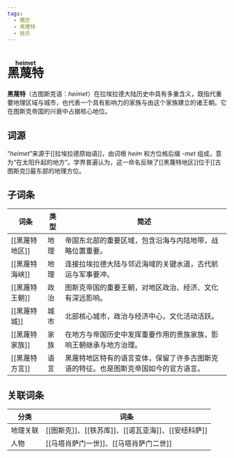 ```yaml
---
tags:
  - 概念
  - 黑蔑特
  - 姓氏
---
```

# <ruby>黑蔑特<rt>heimet</rt></ruby>

**黑蔑特**（古图斯克语：*heimet*）在拉埃拉德大陆历史中具有多重含义，既指代重要地理区域与城市，也代表一个具有影响力的家族与由这个家族建立的诸王朝。它在图斯克帝国的兴衰中占据核心地位。

## 词源

“*heimet*”来源于[[拉埃拉德原始语]]，由词根 _heim_ 和方位格后缀 _-met_ 组成，意为“在太阳升起的地方”。学界普遍认为，这一命名反映了[[黑蔑特地区]]位于[[古图斯克]]最东部的地理方位。

## 子词条

| 词条        | 类型  | 简述                                         |
| --------- | --- | ------------------------------------------ |
| [[黑蔑特地区]] | 地理  | 帝国东北部的重要区域，包含沿海与内陆地带，战略位置重要。               |
| [[黑蔑特海峡]] | 地理  | 连接拉埃拉德大陆与邻近海域的关键水道，古代航运与军事要冲。              |
| [[黑蔑特王朝]] | 政治  | 图斯克帝国的重要王朝，对地区政治、经济、文化有深远影响。               |
| [[黑蔑特城]]  | 城市  | 北部核心城市，政治与经济中心，文化活动活跃。                     |
| [[黑蔑特家族]] | 家族  | 在地方与帝国历史中发挥重要作用的贵族家族，影响王朝继承与地方治理。          |
| [[黑蔑特方言]] | 语言  | 黑蔑特地区特有的语言变体，保留了许多古图斯克语的特征。也是图斯克帝国如今的官方语言。 |

## 关联词条

| 分类   | 词条                                |
| ---- | --------------------------------- |
| 地理关联 | [[图斯克]]、[[铁苏库]]、[[诺瓦亚海]]、[[安纽科萨]] |
| 人物   | [[马塔肖萨门一世]]、[[马塔肖萨门二世]]           |
